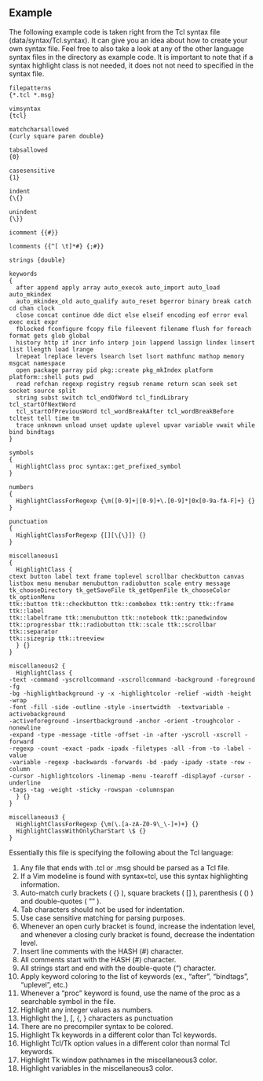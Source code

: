 ## Example

The following example code is taken right from the Tcl syntax file (data/syntax/Tcl.syntax).  It can give you an idea about how to create your own syntax file.  Feel free to also take a look at any of the other language syntax files in the directory as example code.  It is important to note that if a syntax highlight class is not needed, it does not not need to specified in the syntax file.

	filepatterns
	{*.tcl *.msg}
	
	vimsyntax
	{tcl}
	
	matchcharsallowed
	{curly square paren double}
	
	tabsallowed
	{0}
	
	casesensitive
	{1}
	
	indent
	{\{}
	  
	unindent
	{\}}
	
	icomment {{#}}
	
	lcomments {{^[ \t]*#} {;#}}
	
	strings {double}
	
	keywords
	{
	  after append apply array auto_execok auto_import auto_load auto_mkindex 
	  auto_mkindex_old auto_qualify auto_reset bgerror binary break catch cd chan clock 
	  close concat continue dde dict else elseif encoding eof error eval exec exit expr 
	  fblocked fconfigure fcopy file fileevent filename flush for foreach format gets glob global 
	  history http if incr info interp join lappend lassign lindex linsert list llength load lrange 
	  lrepeat lreplace levers lsearch lset lsort mathfunc mathop memory msgcat namespace 
	  open package parray pid pkg::create pkg_mkIndex platform platform::shell puts pwd 
	  read refchan regexp registry regsub rename return scan seek set socket source split 
	  string subst switch tcl_endOfWord tcl_findLibrary tcl_startOfNextWord 
	  tcl_startOfPreviousWord tcl_wordBreakAfter tcl_wordBreakBefore tcltest tell time tm 
	  trace unknown unload unset update uplevel upvar variable vwait while bind bindtags
	}
	
	symbols
	{
	  HighlightClass proc syntax::get_prefixed_symbol
	}
	
	numbers
	{
	  HighlightClassForRegexp {\m([0-9]+|[0-9]+\.[0-9]*|0x[0-9a-fA-F]+} {}
	}
	
	punctuation
	{
	  HighlightClassForRegexp {[][\{\}]} {}
	}
	
	miscellaneous1
	{
	  HighlightClass {
	ctext button label text frame toplevel scrollbar checkbutton canvas
	listbox menu menubar menubutton radiobutton scale entry message
	tk_chooseDirectory tk_getSaveFile tk_getOpenFile tk_chooseColor tk_optionMenu
	ttk::button ttk::checkbutton ttk::combobox ttk::entry ttk::frame ttk::label
	ttk::labelframe ttk::menubutton ttk::notebook ttk::panedwindow
	ttk::progressbar ttk::radiobutton ttk::scale ttk::scrollbar ttk::separator
	ttk::sizegrip ttk::treeview
	  } {}
	}
	
	miscellaneous2 {
	  HighlightClass {
	-text -command -yscrollcommand -xscrollcommand -background -foreground -fg
	-bg -highlightbackground -y -x -highlightcolor -relief -width -height -wrap
	-font -fill -side -outline -style -insertwidth  -textvariable -activebackground
	-activeforeground -insertbackground -anchor -orient -troughcolor -nonewline
	-expand -type -message -title -offset -in -after -yscroll -xscroll -forward
	-regexp -count -exact -padx -ipadx -filetypes -all -from -to -label -value
	-variable -regexp -backwards -forwards -bd -pady -ipady -state -row -column
	-cursor -highlightcolors -linemap -menu -tearoff -displayof -cursor -underline
	-tags -tag -weight -sticky -rowspan -columnspan
	  } {}
	}
	
	miscellaneous3 {
	  HighlightClassForRegexp {\m(\.[a-zA-Z0-9\_\-]+)+} {}
	  HighlightClassWithOnlyCharStart \$ {}
	}

Essentially this file is specifying the following about the Tcl language:

1. Any file that ends with .tcl or .msg should be parsed as a Tcl file.
2. If a Vim modeline is found with syntax=tcl, use this syntax highlighting information.
3. Auto-match curly brackets ( \{\} ), square brackets ( [] ), parenthesis ( () ) and double-quotes ( “” ).
4. Tab characters should not be used for indentation.
5. Use case sensitive matching for parsing purposes.
6. Whenever an open curly bracket is found, increase the indentation level, and whenever a closing curly bracket is found, decrease the indentation level.
7. Insert line comments with the HASH (#) character.
8. All comments start with the HASH (#) character.
9. All strings start and end with the double-quote (“) character.
10. Apply keyword coloring to the list of keywords (ex., “after”, “bindtags”, “uplevel”, etc.)
11. Whenever a “proc” keyword is found, use the name of the proc as a searchable symbol in the file.
12. Highlight any integer values as numbers.
13. Highlight the ], [, \{, \}  characters as punctuation
14. There are no precompiler syntax to be colored.
15. Highlight Tk keywords in a different color than Tcl keywords.
16. Highlight Tcl/Tk option values in a different color than normal Tcl keywords.
17. Highlight Tk window pathnames in the miscellaneous3 color.
18. Highlight variables in the miscellaneous3 color.